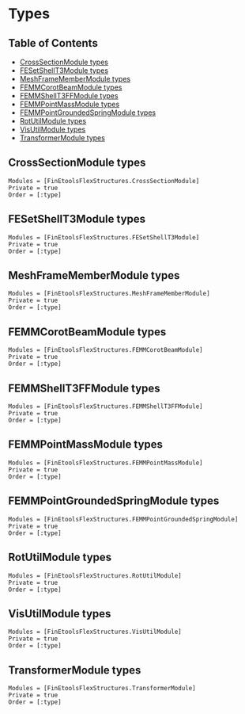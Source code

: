 # Types

## Table of Contents

- [CrossSectionModule types](@ref)
- [FESetShellT3Module types](@ref)
- [MeshFrameMemberModule types](@ref)
- [FEMMCorotBeamModule types](@ref)
- [FEMMShellT3FFModule types](@ref)
- [FEMMPointMassModule types](@ref)
- [FEMMPointGroundedSpringModule types](@ref)
- [RotUtilModule types](@ref)
- [VisUtilModule types](@ref)
- [TransformerModule types](@ref)



## CrossSectionModule types

```@autodocs
Modules = [FinEtoolsFlexStructures.CrossSectionModule]
Private = true
Order = [:type]
```

## FESetShellT3Module types

```@autodocs
Modules = [FinEtoolsFlexStructures.FESetShellT3Module]
Private = true
Order = [:type]
```

## MeshFrameMemberModule types

```@autodocs
Modules = [FinEtoolsFlexStructures.MeshFrameMemberModule]
Private = true
Order = [:type]
```

## FEMMCorotBeamModule types

```@autodocs
Modules = [FinEtoolsFlexStructures.FEMMCorotBeamModule]
Private = true
Order = [:type]
```

## FEMMShellT3FFModule types

```@autodocs
Modules = [FinEtoolsFlexStructures.FEMMShellT3FFModule]
Private = true
Order = [:type]
```

## FEMMPointMassModule types

```@autodocs
Modules = [FinEtoolsFlexStructures.FEMMPointMassModule]
Private = true
Order = [:type]
```

## FEMMPointGroundedSpringModule types

```@autodocs
Modules = [FinEtoolsFlexStructures.FEMMPointGroundedSpringModule]
Private = true
Order = [:type]
```

## RotUtilModule types

```@autodocs
Modules = [FinEtoolsFlexStructures.RotUtilModule]
Private = true
Order = [:type]
```

## VisUtilModule types

```@autodocs
Modules = [FinEtoolsFlexStructures.VisUtilModule]
Private = true
Order = [:type]
```

## TransformerModule types

```@autodocs
Modules = [FinEtoolsFlexStructures.TransformerModule]
Private = true
Order = [:type]
```


